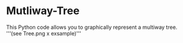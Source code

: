 # Mutliway-Tree
This Python code allows you to graphically represent a multiway tree.
'''(see Tree.png x exsample)'''
